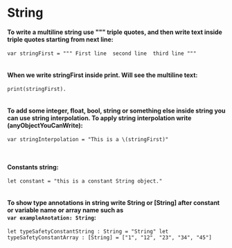 #  String 


**To write a multiline string use """ triple quotes, and then write text inside triple quotes starting from next line:** 
<br />
<br />
`var stringFirst = """
First line 
second line 
third line
"""`
<br />
<br />
<br />
**When we write  stringFirst  inside print. Will see the multiline text:**
<br />
<br />
`print(stringFirst). `
<br />
<br />
<br />
**To add some integer, float, bool, string or something else inside string you can use  string interpolation. To apply string interpolation write \(anyObjectYouCanWrite):**
<br />
<br />
`var stringInterpolation = "This is a \(stringFirst)"`
<br />
<br />
<br />

**Constants string:**
<br />
<br />
`let constant = "this is a constant String object."`
<br />
<br />
<br />
**To show type annotations in string write String or [String] after constant or variable name or array name such as
<br />`var exampleAnotation: String`:**
<br />
<br />
`let typeSafetyConstantString : String = "String"
let typeSafetyConstantArray : [String] = ["1", "12", "23", "34", "45"]`
